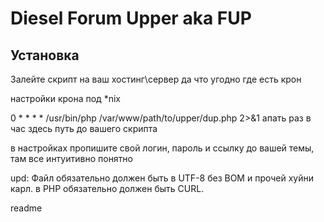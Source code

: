 # Diesel Forum Upper aka FUP


## Установка

Залейте скрипт на ваш хостинг\сервер да что угодно где есть крон

настройки крона под *nix 

0 * * * *    /usr/bin/php /var/www/path/to/upper/dup.php 2>&1
апать раз в час          здесь путь до вашего скрипта
                          
в настройках пропишите свой логин, пароль и ссылку до вашей темы,
там все интуитивно понятно

upd:
Файл обязательно должен быть в UTF-8 без BOM и прочей хуйни карл.
в PHP обязательно должен быть CURL.



  <tabTrigger>readme</tabTrigger>

